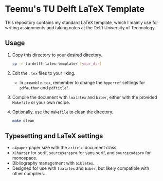 # Teemu's TU Delft LaTeX Template

This repository contains my standard LaTeX template, which I mainly use for writing assignments and taking notes at the Delft University of Technology.
<!-- It contains several packages and shortcuts which I find particularly useful. -->

## Usage

1. Copy this directory to your desired directory.

    ```bash
    cp -r tu-delft-latex-template/ [your_dir]
    ```

2. Edit the `.tex` files to your liking.
    * In `preamble.tex`, remember to change the `hyperref` settings for `pdfauthor` and `pdftitle`!

3. Compile the document with `lualatex` and `biber`, either with the provided `Makefile` or your own recipe.

4. Optionally, use the `Makefile` to clean the directory.

    ```bash
    make clean
    ```

## Typesetting and LaTeX settings

* `a4paper` paper size with the `article` document class.
* `XCharter` for serif, `sourcesanspro` for sans serif, and `sourcecodepro` for monospace.
* Bibliography management with `biblatex`.
* Designed for use with `lualatex` and `biber`, but likely compatible with other compilers.
